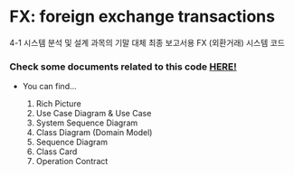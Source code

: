 # FX: foreign exchange transactions

4-1 시스템 분석 및 설계 과목의 기말 대체 최종 보고서용 FX (외환거래) 시스템 코드


### Check some documents related to this code [HERE!](https://confused-rate-def.notion.site/0d704355421c448397b281497f8c0a8c)

- You can find...

  1. Rich Picture
  2. Use Case Diagram & Use Case
  3. System Sequence Diagram
  4. Class Diagram (Domain Model)
  5. Sequence Diagram
  6. Class Card
  7. Operation Contract

